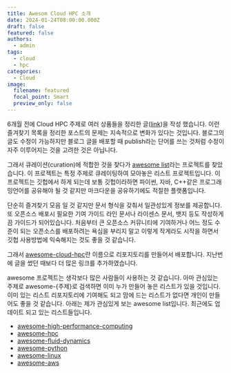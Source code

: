 ```yaml
---
title: Awesom Cloud HPC 소개
date: 2024-01-24T08:00:00.000Z
draft: false
featured: false
authors:
  - admin
tags:
  - cloud
  - hpc
categories:
  - Cloud
image:
  filename: featured
  focal_point: Smart
  preview_only: false
---
```



6개월 전에 Cloud HPC 주제로 여러 상품들을 정리한 글([link](https://kjrstory.netlify.app/ko/post/cloud_hpc_list/))을 작성 했습니다. 이런 즐겨찾기 목록을 정리한 포스트의 문제는 지속적으로 변화가 있다는 것입니다. 블로그의 글도 수정이 가능하지만 블로그 글을 배포할 때 publish라는 단어를 쓰는 것처럼 수정이 자주 이루어지는 것을 고려한 것은 아닙니다.

그래서 큐레이션(curation)에 적합한 것을 찾다가 [awesome list](https://github.com/sindresorhus/awesome)라는 프로젝트를 찾았습니다.
이 프로젝트는 특정 주제로 큐레이팅하여 모아놓은 리스트 프로젝트입니다.
이 프로젝트는 깃헙에서 하게 되는데 보통 깃헙이라하면 파이썬, 자바, C++같은 프로그래밍언어를 공유해야 될 것 같지만 마크다운을 공유하기에도 적절한 플랫폼입니다. 

단순히 즐겨찾기 모음 일 것 같지만 문서 형식을 갖춰서 일관성있게 정보를 제공합니다.
또 오픈소스 배포시 필요한 기여 가이드 라인 문서나 라이센스 문서, 뱃지 등도 작성하게끔 가이드가 되어있습니다.
처음부터 큰 오픈소스 커뮤니티에 기여하거나 어느 정도 수준이 되는 오픈소스를 배포하려는 욕심을 부리지 말고 이렇게 작게라도 시작을 하면서 깃헙 사용방법에 익숙해지는 것도 좋을 것 같습니다.

그래서 [awesome-cloud-hpc](https://github.com/kjrstory/awesome-cloud-hpc)란 이름으로 리포지토리를 만들어서 배포합니다.
지난번에 글을 썼던 때보다 더 많은 링크를 추가하였습니다.

awesome 프로젝트는 생각보다 많은 사람들이 사용하는 것 같습니다. 아마 관심있는 주제로 awesome-{주제}로 검색하면 이미 누가 만들어 놓은 리스트가 있을 것입니다. 이미 있는 리스트 리포지토리에 기여해도 되고 맘에 드는 리스트가 없다면 개인이 만들어도 좋을 것 같습니다. 아래는 제가 관심있게 보는 awesome list입니다. 최근에도 업데이트 되고 있는 리스트들입니다. 

* [awesome-high-performance-computing](https://github.com/trevor-vincent/awesome-high-performance-computing)
* [awesome-hpc](https://github.com/dstdev/awesome-hpc)
* [awesome-fluid-dynamics](https://github.com/lento234/awesome-fluid-dynamics)
* [awesome-python](https://github.com/vinta/awesome-python)
* [awesome-linux](https://github.com/inputsh/awesome-linux)
* [awesome-aws](https://github.com/donnemartin/awesome-aws)

